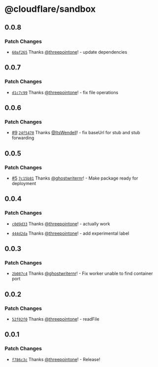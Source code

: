 # @cloudflare/sandbox

## 0.0.8

### Patch Changes

- [`60af265`](https://github.com/cloudflare/sandbox-sdk/commit/60af265d834e83fd30a921a3e1be232f13fe24da) Thanks [@threepointone](https://github.com/threepointone)! - update dependencies

## 0.0.7

### Patch Changes

- [`d1c7c99`](https://github.com/cloudflare/sandbox-sdk/commit/d1c7c99df6555eff71bcd59852e4b8eed2ad8cb6) Thanks [@threepointone](https://github.com/threepointone)! - fix file operations

## 0.0.6

### Patch Changes

- [#9](https://github.com/cloudflare/sandbox-sdk/pull/9) [`24f5470`](https://github.com/cloudflare/sandbox-sdk/commit/24f547048d5a26137de4656cea13d83ad2cc0b43) Thanks [@ItsWendell](https://github.com/ItsWendell)! - fix baseUrl for stub and stub forwarding

## 0.0.5

### Patch Changes

- [#5](https://github.com/cloudflare/sandbox-sdk/pull/5) [`7c15b81`](https://github.com/cloudflare/sandbox-sdk/commit/7c15b817899e4d9e1f25747aaf439e5e9e880d15) Thanks [@ghostwriternr](https://github.com/ghostwriternr)! - Make package ready for deployment

## 0.0.4

### Patch Changes

- [`c0d9d33`](https://github.com/cloudflare/sandbox-sdk/commit/c0d9d3396badee1eab45e6b4a73d48957f31409b) Thanks [@threepointone](https://github.com/threepointone)! - actually work

- [`444d2da`](https://github.com/cloudflare/sandbox-sdk/commit/444d2dafde9a0f190e50c879b0e768da1b289b51) Thanks [@threepointone](https://github.com/threepointone)! - add experimental label

## 0.0.3

### Patch Changes

- [`2b087c4`](https://github.com/cloudflare/sandbox-sdk/commit/2b087c40a29697c20dad19b4e3b8512f5d404bd3) Thanks [@ghostwriternr](https://github.com/ghostwriternr)! - Fix worker unable to find container port

## 0.0.2

### Patch Changes

- [`52f02f0`](https://github.com/cloudflare/sandbox-sdk/commit/52f02f0625ef9f8eac695e51f93fa79651c0206d) Thanks [@threepointone](https://github.com/threepointone)! - readFile

## 0.0.1

### Patch Changes

- [`f786c3c`](https://github.com/cloudflare/sandbox-sdk/commit/f786c3cee6bd9777bd74918ae9fdf381aa99f913) Thanks [@threepointone](https://github.com/threepointone)! - Release!
